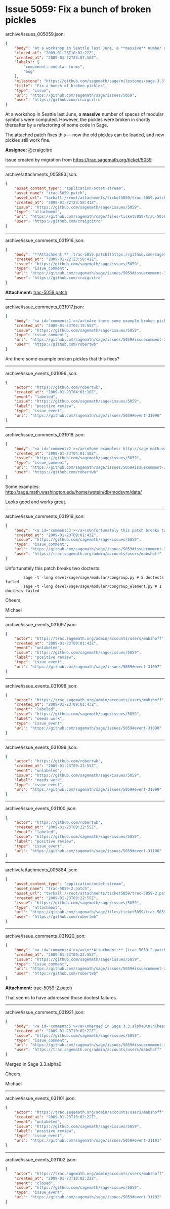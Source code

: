 # Issue 5059: Fix a bunch of broken pickles

archive/issues_005059.json:
```json
{
    "body": "At a workshop in Seattle last June, a **massive** number of spaces of modular symbols were computed. However, the pickles were broken in shortly thereafter by a refactoring of some code in Sage. \n\nThe attached patch fixes this -- now the old pickles can be loaded, and new pickles still work fine.\n\n**Assignee:** @craigcitro\n\nIssue created by migration from https://trac.sagemath.org/ticket/5059\n\n",
    "closed_at": "2009-01-23T10:02:22Z",
    "created_at": "2009-01-22T23:57:16Z",
    "labels": [
        "component: modular forms",
        "bug"
    ],
    "milestone": "https://github.com/sagemath/sage/milestones/sage-3.3",
    "title": "Fix a bunch of broken pickles",
    "type": "issue",
    "url": "https://github.com/sagemath/sage/issues/5059",
    "user": "https://github.com/craigcitro"
}
```
At a workshop in Seattle last June, a **massive** number of spaces of modular symbols were computed. However, the pickles were broken in shortly thereafter by a refactoring of some code in Sage. 

The attached patch fixes this -- now the old pickles can be loaded, and new pickles still work fine.

**Assignee:** @craigcitro

Issue created by migration from https://trac.sagemath.org/ticket/5059





---

archive/attachments_005883.json:
```json
{
    "asset_content_type": "application/octet-stream",
    "asset_name": "trac-5059.patch",
    "asset_url": "tarball://root/attachments/ticket5059/trac-5059.patch",
    "created_at": "2009-01-22T23:58:41Z",
    "issue": "https://github.com/sagemath/sage/issues/5059",
    "type": "attachment",
    "url": "https://github.com/sagemath/sage/files/ticket5059/trac-5059.patch",
    "user": "https://github.com/craigcitro"
}
```



---

archive/issue_comments_031916.json:
```json
{
    "body": "**Attachment:** [trac-5059.patch](https://github.com/sagemath/sage/files/ticket5059/trac-5059.patch)",
    "created_at": "2009-01-22T23:58:41Z",
    "issue": "https://github.com/sagemath/sage/issues/5059",
    "type": "issue_comment",
    "url": "https://github.com/sagemath/sage/issues/5059#issuecomment-31916",
    "user": "https://github.com/craigcitro"
}
```

**Attachment:** [trac-5059.patch](https://github.com/sagemath/sage/files/ticket5059/trac-5059.patch)



---

archive/issue_comments_031917.json:
```json
{
    "body": "<a id='comment:1'></a>\nAre there some example broken pickles that this fixes?",
    "created_at": "2009-01-23T02:15:55Z",
    "issue": "https://github.com/sagemath/sage/issues/5059",
    "type": "issue_comment",
    "url": "https://github.com/sagemath/sage/issues/5059#issuecomment-31917",
    "user": "https://github.com/robertwb"
}
```

<a id='comment:1'></a>
Are there some example broken pickles that this fixes?



---

archive/issue_events_031096.json:
```json
{
    "actor": "https://github.com/robertwb",
    "created_at": "2009-01-23T04:01:10Z",
    "event": "labeled",
    "issue": "https://github.com/sagemath/sage/issues/5059",
    "label": "positive review",
    "type": "issue_event",
    "url": "https://github.com/sagemath/sage/issues/5059#event-31096"
}
```



---

archive/issue_comments_031918.json:
```json
{
    "body": "<a id='comment:2'></a>\nSome examples: http://sage.math.washington.edu/home/wstein/db/modsym/data/\n\nLooks good and works great.",
    "created_at": "2009-01-23T04:01:10Z",
    "issue": "https://github.com/sagemath/sage/issues/5059",
    "type": "issue_comment",
    "url": "https://github.com/sagemath/sage/issues/5059#issuecomment-31918",
    "user": "https://github.com/robertwb"
}
```

<a id='comment:2'></a>
Some examples: http://sage.math.washington.edu/home/wstein/db/modsym/data/

Looks good and works great.



---

archive/issue_comments_031919.json:
```json
{
    "body": "<a id='comment:3'></a>\nUnfortunately this patch breaks two doctests:\n\n```\n        sage -t -long devel/sage/sage/modular/congroup.py # 5 doctests failed\n        sage -t -long devel/sage/sage/modular/congroup_element.py # 1 doctests failed\n```\n\nCheers,\n\nMichael",
    "created_at": "2009-01-23T09:01:43Z",
    "issue": "https://github.com/sagemath/sage/issues/5059",
    "type": "issue_comment",
    "url": "https://github.com/sagemath/sage/issues/5059#issuecomment-31919",
    "user": "https://trac.sagemath.org/admin/accounts/users/mabshoff"
}
```

<a id='comment:3'></a>
Unfortunately this patch breaks two doctests:

```
        sage -t -long devel/sage/sage/modular/congroup.py # 5 doctests failed
        sage -t -long devel/sage/sage/modular/congroup_element.py # 1 doctests failed
```

Cheers,

Michael



---

archive/issue_events_031097.json:
```json
{
    "actor": "https://trac.sagemath.org/admin/accounts/users/mabshoff",
    "created_at": "2009-01-23T09:01:43Z",
    "event": "unlabeled",
    "issue": "https://github.com/sagemath/sage/issues/5059",
    "label": "positive review",
    "type": "issue_event",
    "url": "https://github.com/sagemath/sage/issues/5059#event-31097"
}
```



---

archive/issue_events_031098.json:
```json
{
    "actor": "https://trac.sagemath.org/admin/accounts/users/mabshoff",
    "created_at": "2009-01-23T09:01:43Z",
    "event": "labeled",
    "issue": "https://github.com/sagemath/sage/issues/5059",
    "label": "needs work",
    "type": "issue_event",
    "url": "https://github.com/sagemath/sage/issues/5059#event-31098"
}
```



---

archive/issue_events_031099.json:
```json
{
    "actor": "https://github.com/robertwb",
    "created_at": "2009-01-23T09:22:55Z",
    "event": "unlabeled",
    "issue": "https://github.com/sagemath/sage/issues/5059",
    "label": "needs work",
    "type": "issue_event",
    "url": "https://github.com/sagemath/sage/issues/5059#event-31099"
}
```



---

archive/issue_events_031100.json:
```json
{
    "actor": "https://github.com/robertwb",
    "created_at": "2009-01-23T09:22:55Z",
    "event": "labeled",
    "issue": "https://github.com/sagemath/sage/issues/5059",
    "label": "positive review",
    "type": "issue_event",
    "url": "https://github.com/sagemath/sage/issues/5059#event-31100"
}
```



---

archive/attachments_005884.json:
```json
{
    "asset_content_type": "application/octet-stream",
    "asset_name": "trac-5059-2.patch",
    "asset_url": "tarball://root/attachments/ticket5059/trac-5059-2.patch",
    "created_at": "2009-01-23T09:22:55Z",
    "issue": "https://github.com/sagemath/sage/issues/5059",
    "type": "attachment",
    "url": "https://github.com/sagemath/sage/files/ticket5059/trac-5059-2.patch",
    "user": "https://github.com/robertwb"
}
```



---

archive/issue_comments_031920.json:
```json
{
    "body": "<a id='comment:4'></a>\n**Attachment:** [trac-5059-2.patch](https://github.com/sagemath/sage/files/ticket5059/trac-5059-2.patch)\n\nThat seems to have addressed those doctest failures.",
    "created_at": "2009-01-23T09:22:55Z",
    "issue": "https://github.com/sagemath/sage/issues/5059",
    "type": "issue_comment",
    "url": "https://github.com/sagemath/sage/issues/5059#issuecomment-31920",
    "user": "https://github.com/robertwb"
}
```

<a id='comment:4'></a>
**Attachment:** [trac-5059-2.patch](https://github.com/sagemath/sage/files/ticket5059/trac-5059-2.patch)

That seems to have addressed those doctest failures.



---

archive/issue_comments_031921.json:
```json
{
    "body": "<a id='comment:5'></a>\nMerged in Sage 3.3.alpha0\n\nCheers,\n\nMichael",
    "created_at": "2009-01-23T10:02:22Z",
    "issue": "https://github.com/sagemath/sage/issues/5059",
    "type": "issue_comment",
    "url": "https://github.com/sagemath/sage/issues/5059#issuecomment-31921",
    "user": "https://trac.sagemath.org/admin/accounts/users/mabshoff"
}
```

<a id='comment:5'></a>
Merged in Sage 3.3.alpha0

Cheers,

Michael



---

archive/issue_events_031101.json:
```json
{
    "actor": "https://trac.sagemath.org/admin/accounts/users/mabshoff",
    "created_at": "2009-01-23T10:02:22Z",
    "event": "unlabeled",
    "issue": "https://github.com/sagemath/sage/issues/5059",
    "label": "positive review",
    "type": "issue_event",
    "url": "https://github.com/sagemath/sage/issues/5059#event-31101"
}
```



---

archive/issue_events_031102.json:
```json
{
    "actor": "https://trac.sagemath.org/admin/accounts/users/mabshoff",
    "created_at": "2009-01-23T10:02:22Z",
    "event": "closed",
    "issue": "https://github.com/sagemath/sage/issues/5059",
    "type": "issue_event",
    "url": "https://github.com/sagemath/sage/issues/5059#event-31102"
}
```
